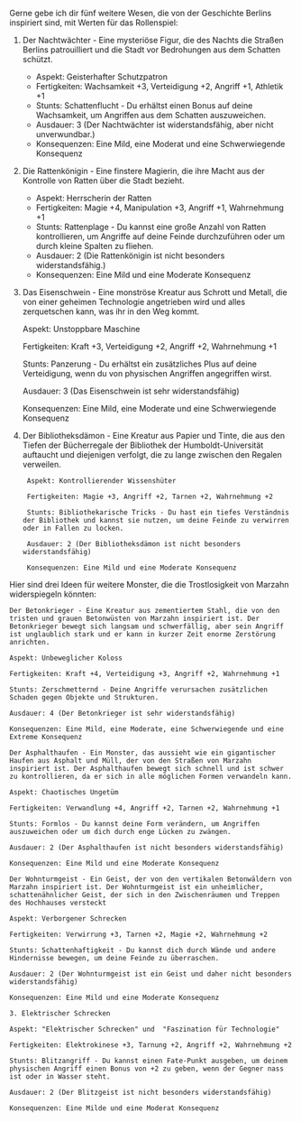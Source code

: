 Gerne gebe ich dir fünf weitere Wesen, die von der Geschichte Berlins inspiriert sind, mit Werten für das Rollenspiel:

1. Der Nachtwächter - Eine mysteriöse Figur, die des Nachts die Straßen Berlins patrouilliert und die Stadt vor Bedrohungen aus dem Schatten schützt. 

   - Aspekt: Geisterhafter Schutzpatron
   - Fertigkeiten: Wachsamkeit +3, Verteidigung +2, Angriff +1, Athletik +1
   - Stunts: Schattenflucht - Du erhältst einen Bonus auf deine Wachsamkeit, um Angriffen aus dem Schatten auszuweichen.
   - Ausdauer: 3 (Der Nachtwächter ist widerstandsfähig, aber nicht unverwundbar.)
   - Konsequenzen: Eine Mild, eine Moderat und eine Schwerwiegende Konsequenz

2. Die Rattenkönigin - Eine finstere Magierin, die ihre Macht aus der Kontrolle von Ratten über die Stadt bezieht.

   - Aspekt: Herrscherin der Ratten
   - Fertigkeiten: Magie +4, Manipulation +3, Angriff +1, Wahrnehmung +1
   - Stunts: Rattenplage - Du kannst eine große Anzahl von Ratten kontrollieren, um Angriffe auf deine Feinde durchzuführen oder um durch kleine Spalten zu fliehen.
   - Ausdauer: 2 (Die Rattenkönigin ist nicht besonders widerstandsfähig.)
   - Konsequenzen: Eine Mild und eine Moderate Konsequenz

3. Das Eisenschwein - Eine monströse Kreatur aus Schrott und Metall, die von einer geheimen Technologie angetrieben wird und alles zerquetschen kann, was ihr in den Weg kommt.

    Aspekt: Unstoppbare Maschine

    Fertigkeiten: Kraft +3, Verteidigung +2, Angriff +2, Wahrnehmung +1

    Stunts: Panzerung - Du erhältst ein zusätzliches Plus auf deine Verteidigung, wenn du von physischen Angriffen angegriffen wirst.

    Ausdauer: 3 (Das Eisenschwein ist sehr widerstandsfähig)

    Konsequenzen: Eine Mild, eine Moderate und eine Schwerwiegende Konsequenz

4. Der Bibliotheksdämon - Eine Kreatur aus Papier und Tinte, die aus den Tiefen der Bücherregale der Bibliothek der Humboldt-Universität auftaucht und diejenigen verfolgt, die zu lange zwischen den Regalen verweilen.

        Aspekt: Kontrollierender Wissenshüter

        Fertigkeiten: Magie +3, Angriff +2, Tarnen +2, Wahrnehmung +2

        Stunts: Bibliothekarische Tricks - Du hast ein tiefes Verständnis der Bibliothek und kannst sie nutzen, um deine Feinde zu verwirren oder in Fallen zu locken.

        Ausdauer: 2 (Der Bibliotheksdämon ist nicht besonders widerstandsfähig)

        Konsequenzen: Eine Mild und eine Moderate Konsequenz


Hier sind drei Ideen für weitere Monster, die die Trostlosigkeit von Marzahn widerspiegeln könnten:

    Der Betonkrieger - Eine Kreatur aus zementiertem Stahl, die von den tristen und grauen Betonwüsten von Marzahn inspiriert ist. Der Betonkrieger bewegt sich langsam und schwerfällig, aber sein Angriff ist unglaublich stark und er kann in kurzer Zeit enorme Zerstörung anrichten.

    Aspekt: Unbeweglicher Koloss

    Fertigkeiten: Kraft +4, Verteidigung +3, Angriff +2, Wahrnehmung +1

    Stunts: Zerschmetternd - Deine Angriffe verursachen zusätzlichen Schaden gegen Objekte und Strukturen.

    Ausdauer: 4 (Der Betonkrieger ist sehr widerstandsfähig)

    Konsequenzen: Eine Mild, eine Moderate, eine Schwerwiegende und eine Extreme Konsequenz

    Der Asphalthaufen - Ein Monster, das aussieht wie ein gigantischer Haufen aus Asphalt und Müll, der von den Straßen von Marzahn inspiriert ist. Der Asphalthaufen bewegt sich schnell und ist schwer zu kontrollieren, da er sich in alle möglichen Formen verwandeln kann.

    Aspekt: Chaotisches Ungetüm

    Fertigkeiten: Verwandlung +4, Angriff +2, Tarnen +2, Wahrnehmung +1

    Stunts: Formlos - Du kannst deine Form verändern, um Angriffen auszuweichen oder um dich durch enge Lücken zu zwängen.

    Ausdauer: 2 (Der Asphalthaufen ist nicht besonders widerstandsfähig)

    Konsequenzen: Eine Mild und eine Moderate Konsequenz

    Der Wohnturmgeist - Ein Geist, der von den vertikalen Betonwäldern von Marzahn inspiriert ist. Der Wohnturmgeist ist ein unheimlicher, schattenähnlicher Geist, der sich in den Zwischenräumen und Treppen des Hochhauses versteckt

    Aspekt: Verborgener Schrecken

    Fertigkeiten: Verwirrung +3, Tarnen +2, Magie +2, Wahrnehmung +2

    Stunts: Schattenhaftigkeit - Du kannst dich durch Wände und andere Hindernisse bewegen, um deine Feinde zu überraschen.

    Ausdauer: 2 (Der Wohnturmgeist ist ein Geist und daher nicht besonders widerstandsfähig)

    Konsequenzen: Eine Mild und eine Moderate Konsequenz
    
    3. Elektrischer Schrecken 

    Aspekt: "Elektrischer Schrecken" und  "Faszination für Technologie"

    Fertigkeiten: Elektrokinese +3, Tarnung +2, Angriff +2, Wahrnehmung +2

    Stunts: Blitzangriff - Du kannst einen Fate-Punkt ausgeben, um deinem physischen Angriff einen Bonus von +2 zu geben, wenn der Gegner nass ist oder in Wasser steht.

    Ausdauer: 2 (Der Blitzgeist ist nicht besonders widerstandsfähig)

    Konsequenzen: Eine Milde und eine Moderat Konsequenz

